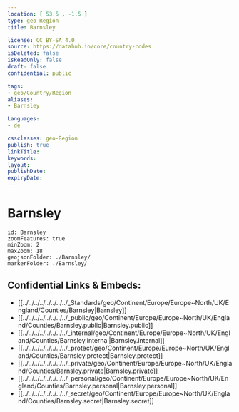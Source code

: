 ```yaml
---
location: [ 53.5 , -1.5 ] 
type: geo-Region
title: Barnsley

license: CC BY-SA 4.0
source: https://datahub.io/core/country-codes
isDeleted: false
isReadOnly: false
draft: false
confidential: public

tags:
- geo/Country/Region
aliases:
- Barnsley

Languages:
- de

cssclasses: geo-Region
publish: true
linkTitle: 
keywords: 
layout: 
publishDate: 
expiryDate: 
---
```


# Barnsley

```leaflet
id: Barnsley
zoomFeatures: true 
minZoom: 2 
maxZoom: 18
geojsonFolder: ./Barnsley/
markerFolder: ./Barnsley/
```


## Confidential Links & Embeds: 
- [[../../../../../../../../_Standards/geo/Continent/Europe/Europe~North/UK/England/Counties/Barnsley|Barnsley]] 
- [[../../../../../../../../_public/geo/Continent/Europe/Europe~North/UK/England/Counties/Barnsley.public|Barnsley.public]] 
- [[../../../../../../../../_internal/geo/Continent/Europe/Europe~North/UK/England/Counties/Barnsley.internal|Barnsley.internal]] 
- [[../../../../../../../../_protect/geo/Continent/Europe/Europe~North/UK/England/Counties/Barnsley.protect|Barnsley.protect]] 
- [[../../../../../../../../_private/geo/Continent/Europe/Europe~North/UK/England/Counties/Barnsley.private|Barnsley.private]] 
- [[../../../../../../../../_personal/geo/Continent/Europe/Europe~North/UK/England/Counties/Barnsley.personal|Barnsley.personal]] 
- [[../../../../../../../../_secret/geo/Continent/Europe/Europe~North/UK/England/Counties/Barnsley.secret|Barnsley.secret]] 

